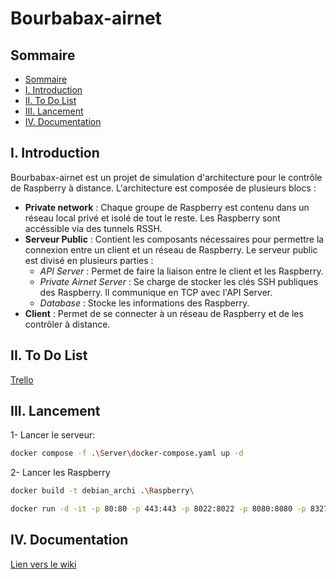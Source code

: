 # Bourbabax-airnet

## Sommaire

- [Sommaire](#sommaire)
- [I. Introduction](#i-introduction)
- [II. To Do List](#ii-to-do-list)
- [III. Lancement](#iii-lancement)
- [IV. Documentation](#iv-documentation)

## I. Introduction

Bourbabax-airnet est un projet de simulation d'architecture pour le contrôle de Raspberry à distance.
L'architecture est composée de plusieurs blocs :

- **Private network** : Chaque groupe de Raspberry est contenu dans un réseau local privé et isolé de tout le reste. Les Raspberry sont accéssible via des tunnels RSSH.
- **Serveur Public** : Contient les composants nécessaires pour permettre la connexion entre un client et un réseau de Raspberry. Le serveur public est divisé en plusieurs parties :
  - *API Server* : Permet de faire la liaison entre le client et les Raspberry.
  - *Private Airnet Server* : Se charge de stocker les clés SSH publiques des Raspberry. Il communique en TCP avec l'API Server.
  - *Database* : Stocke les informations des Raspberry.
- **Client** : Permet de se connecter à un réseau de Raspberry et de les contrôler à distance.

## II. To Do List

[Trello](https://trello.com/invite/b/672b2e475fbae1639ffe1d94/ATTIfa09d0b4164440de9971bb78d55c1b521048DDC6/bourebax)

## III. Lancement

1- Lancer le serveur:

```bash
docker compose -f .\Server\docker-compose.yaml up -d
```

2- Lancer les Raspberry

```bash
docker build -t debian_archi .\Raspberry\
```

```bash
docker run -d -it -p 80:80 -p 443:443 -p 8022:8022 -p 8080:8080 -p 8327:8327 -p 8443:8443 -p 18327:18327 debian_archi
```

## IV. Documentation

[Lien vers le wiki](https://github.com/hardcore-thinking/bourbabax/wiki)
